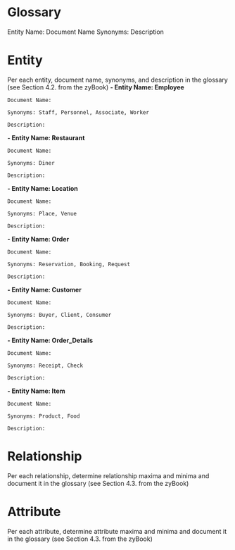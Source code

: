 # Glossary

Entity Name:
Document Name
Synonyms:
Description

# Entity
Per each entity, document name, synonyms, and description in the glossary (see Section 4.2. from the zyBook)
**- Entity Name: Employee**

    Document Name:
    
    Synonyms: Staff, Personnel, Associate, Worker
    
    Description:
    
**- Entity Name: Restaurant**

    Document Name:
    
    Synonyms: Diner
    
    Description:
 
**- Entity Name: Location**

    Document Name:
    
    Synonyms: Place, Venue
    
    Description:
    
**- Entity Name: Order**

    Document Name:
    
    Synonyms: Reservation, Booking, Request
    
    Description:
    
**- Entity Name: Customer**

    Document Name:
    
    Synonyms: Buyer, Client, Consumer
    
    Description:
    
**- Entity Name: Order_Details**

    Document Name:
    
    Synonyms: Receipt, Check
    
    Description:
    
**- Entity Name: Item**

    Document Name:
    
    Synonyms: Product, Food
    
    Description:

# Relationship
Per each relationship, determine relationship maxima and minima and document it in the glossary (see Section 4.3. from the zyBook)

# Attribute
Per each attribute, determine attribute maxima and minima and document it in the glossary (see Section 4.3. from the zyBook)
